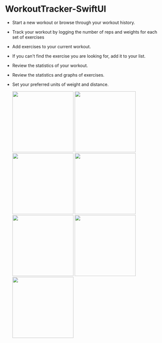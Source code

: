 # WorkoutTracker-SwiftUI

+ Start a new workout or browse through your workout history.
+ Track your workout by logging the number of reps and weights for each set of exercises
+ Add exercises to your current workout.
+ If you can't find the exercise you are looking for, add it to your list.
+ Review the statistics of your workout.
+ Review the statistics and graphs of exercises.
+ Set your preferred units of weight and distance.


  <img class="image" src="https://github.com/victoriavici/WorkoutTracker-SwiftUI/assets/104669213/693499f9-2d0f-40f8-a62b-fc840e4c0594" width="200">
  <img class="image" src="https://github.com/victoriavici/WorkoutTracker-SwiftUI/assets/104669213/5e71b84e-fe14-471e-840d-641fea4df56d" width="200">
  <img class="image" src="https://github.com/victoriavici/WorkoutTracker-SwiftUI/assets/104669213/e6cb73a3-6d8c-4333-81e7-8736fd5d8a7c" width="200">
  <img class="image" src="https://github.com/victoriavici/WorkoutTracker-SwiftUI/assets/104669213/724656ef-6cb9-4e9d-871f-84523e5855a1" width="200">
  <img class="image" src="https://github.com/victoriavici/WorkoutTracker-SwiftUI/assets/104669213/9fd1421a-5b31-454f-966f-0630795e1e8e" width="200">
  <img class="image" src="https://github.com/victoriavici/WorkoutTracker-SwiftUI/assets/104669213/d3fde94b-4bb7-489c-b9f8-630cbfaa5bd5" width="200">
  <img class="image" src="https://github.com/victoriavici/WorkoutTracker-SwiftUI/assets/104669213/7ad3ba27-0411-4d4c-a038-46d5d0016b53" width="200">







